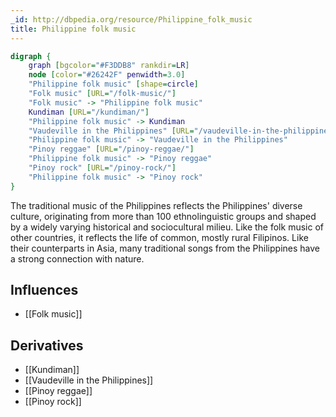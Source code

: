```yaml
---
_id: http://dbpedia.org/resource/Philippine_folk_music
title: Philippine folk music
---
```


```dot
digraph {
	graph [bgcolor="#F3DDB8" rankdir=LR]
	node [color="#26242F" penwidth=3.0]
	"Philippine folk music" [shape=circle]
	"Folk music" [URL="/folk-music/"]
	"Folk music" -> "Philippine folk music"
	Kundiman [URL="/kundiman/"]
	"Philippine folk music" -> Kundiman
	"Vaudeville in the Philippines" [URL="/vaudeville-in-the-philippines/"]
	"Philippine folk music" -> "Vaudeville in the Philippines"
	"Pinoy reggae" [URL="/pinoy-reggae/"]
	"Philippine folk music" -> "Pinoy reggae"
	"Pinoy rock" [URL="/pinoy-rock/"]
	"Philippine folk music" -> "Pinoy rock"
}
```

The traditional music of the Philippines reflects the Philippines' diverse culture, originating from more than 100 ethnolinguistic groups and shaped by a widely varying historical and sociocultural milieu. Like the folk music of other countries, it reflects the life of common, mostly rural Filipinos. Like their counterparts in Asia, many traditional songs from the Philippines have a strong connection with nature.

## Influences

- [[Folk music]]

## Derivatives

- [[Kundiman]]
- [[Vaudeville in the Philippines]]
- [[Pinoy reggae]]
- [[Pinoy rock]]
